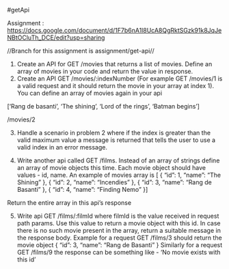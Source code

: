 #getApi

Assignment : https://docs.google.com/document/d/1F7b6nA1l8UcA8QgRktSGzk91k8JqJeNBtOCluTh_DCE/edit?usp=sharing

//Branch for this assignment is assignment/get-api//

1. Create an API for GET /movies that returns a list of movies. Define an array of movies in your code and return the value in response.
2. Create an API GET /movies/:indexNumber (For example GET /movies/1 is a valid request and it should return the movie in your array at index 1). You can define an array of movies again in your api

[‘Rang de basanti’, ‘The shining’, ‘Lord of the rings’, ‘Batman begins’]

/movies/2

3. Handle a scenario in problem 2 where if the index is greater than the valid maximum value a message is returned that tells the user to use a valid index in an error message.

4. Write another api called GET /films. Instead of an array of strings define an array of movie objects this time. Each movie object should have values - id, name. An example of movies array is
   [ {
   “id”: 1,
   “name”: “The Shining”
   }, {
   “id”: 2,
   “name”: “Incendies”
   }, {
   “id”: 3,
   “name”: “Rang de Basanti”
   }, {
   “id”: 4,
   “name”: “Finding Nemo”
   }]

Return the entire array in this api’s response

5. Write api GET /films/:filmId where filmId is the value received in request path params. Use this value to return a movie object with this id. In case there is no such movie present in the array, return a suitable message in the response body. Example for a request GET /films/3 should return the movie object
   {
   “id”: 3,
   “name”: “Rang de Basanti”
   }
   Similarly for a request GET /films/9 the response can be something like - ‘No movie exists with this id’
